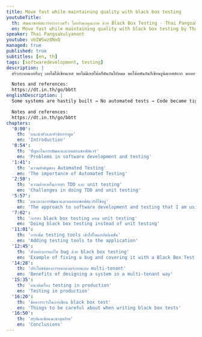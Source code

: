 ```yaml
---
title: Move fast while maintaining quality with black box testing
youtubeTitle:
  th: พัฒนาซอฟต์แวร์อย่างรวดเร็ว โดยยังคงคุณภาพ ด้วย Black Box Testing - Thai Pangsakulyanont
  en: Move fast while maintaining quality with black box testing by Thai Pangsakulyanont
speaker: Thai Pangsakulyanont
youtube: vbIWSwz8NxQ
managed: true
published: true
subtitles: [en, th]
tags: [softwaredevelopment, testing]
description: |
  สร้างระบบแบบรีบๆ เลยไม่ได้เขียนเทส พอไม่มีเทสโค้ดก็พันกันไปหมด พอโค้ดพันกันก็เขียนยูนิตเทสต์ยาก พออยากจะปรับปรุงโค้ดก็ไม่กล้าเพราะกลัวพังเพราะไม่มีเทส ในหัวข้อนี้เลยอยากแชร์แนวคิดและวิธีที่ผมกำลังทดลองใช้อยู่ เพื่อพยายามออกจากลูปนี้ (ไม่รู้จะออกได้ไหมนะ)

  Notes and references:
  https://dt.in.th/go/bbtt
englishDescription: |
  Some systems are hastily built → No automated tests → Code became tightly coupled → Code became difficult to test → Want to improve the code → Afraid of improving due to fear that it might break because there are no automated tests. In this talk, I share some ideas on how I try to get out of this loop.

  Notes and references:
  https://dt.in.th/go/bbtt
chapters:
  '0:00':
    th: 'แนะนำตัวและหัวข้อการพูด'
    en: 'Introduction'
  '0:54':
    th: 'ปัญหาในการพัฒนาและทดสอบซอฟต์แวร์'
    en: 'Problems in software development and testing'
  '1:41':
    th: 'ความสำคัญของ Automated Testing'
    en: 'The importance of Automated Testing'
  '2:50':
    th: 'ความท้าทายในการทำ TDD และ unit testing'
    en: 'Challenges in doing TDD and unit testing'
  '5:57':
    th: 'แนวทางการพัฒนาและทดสอบซอฟต์แวร์ที่ใช้อยู่'
    en: 'The approach to software development and testing that I am using'
  '7:02':
    th: 'การทำ black box testing แทน unit testing'
    en: 'Doing black box testing instead of unit testing'
  '11:01':
    th: 'การเพิ่ม testing tools เข้าไปในแอปพลิเคชัน'
    en: 'Adding testing tools to the application'
  '12:45':
    th: 'ตัวอย่างการแก้ไข bug ด้วย black box testing'
    en: 'Example of fixing a bug and covering it with a Black Box Test'
  '14:28':
    th: 'ประโยชน์ของการออกแบบระบบแบบ multi-tenant'
    en: 'Benefits of designing a system in a multi-tenant way'
  '15:35':
    th: 'แนวคิดเรื่อง testing in production'
    en: 'Testing in production'
  '16:20':
    th: 'ข้อควรระวังในการเขียน black box test'
    en: 'Things to be careful about when writing black box tests'
  '16:50':
    th: 'สรุปและข้อแนะนำสุดท้าย'
    en: 'Conclusions'
---
```

